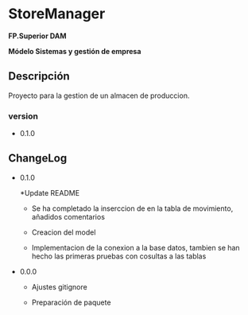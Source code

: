 # StoreManager

**FP.Superior DAM**


**Módelo Sistemas y gestión de empresa** 

## Descripción
Proyecto para la gestion de un almacen de produccion.

### version

* 0.1.0

## ChangeLog

* 0.1.0
    
    *Update README

    * Se ha completado la inserccion de en la tabla de movimiento, añadidos comentarios

    * Creacion del model
    
    * Implementacion de la conexion a la base datos, tambien se han hecho las primeras pruebas con cosultas a las tablas
    


* 0.0.0

    * Ajustes gitignore

    * Preparación de paquete


